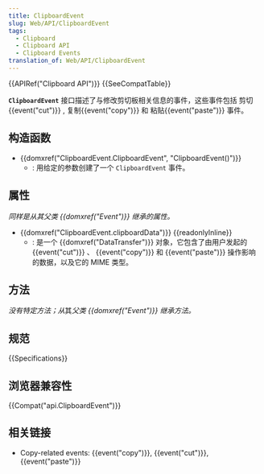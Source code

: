 ```yaml
---
title: ClipboardEvent
slug: Web/API/ClipboardEvent
tags:
  - Clipboard
  - Clipboard API
  - Clipboard Events
translation_of: Web/API/ClipboardEvent
---
```

{{APIRef("Clipboard API")}} {{SeeCompatTable}}

**`ClipboardEvent`** 接口描述了与修改剪切板相关信息的事件，这些事件包括 剪切{{event("cut")}} , 复制{{event("copy")}} 和 粘贴{{event("paste")}} 事件。

## 构造函数

- {{domxref("ClipboardEvent.ClipboardEvent", "ClipboardEvent()")}}
  - : 用给定的参数创建了一个 `ClipboardEvent` 事件。

## 属性

_同样是从其父类_ _{{domxref("Event")}}_ _继承的属性。_

- {{domxref("ClipboardEvent.clipboardData")}} {{readonlyInline}}
  - : 是一个 {{domxref("DataTransfer")}} 对象，它包含了由用户发起的 {{event("cut")}} 、 {{event("copy")}} 和 {{event("paste")}} 操作影响的数据，以及它的 MIME 类型。

## 方法

*没有特定方法；从*其*父类 {{domxref("Event")}}* _继承方法。_

## 规范

{{Specifications}}

## 浏览器兼容性

{{Compat("api.ClipboardEvent")}}

## 相关链接

- Copy-related events: {{event("copy")}}, {{event("cut")}}, {{event("paste")}}
